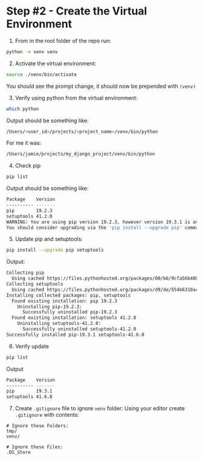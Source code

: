 # Step #2 - Create the Virtual Environment

1. From in the root folder of the repo run:
```bash
python -m venv venv 
```

2. Activate the virtual environment:
```bash
source ./venv/bin/activate
```

You should see the prompt change, it should now be prepended with `(venv)`

3. Verify using python from the virtual environment:
```bash
which python
```

Output should be something like:
```bash
/Users/<user_id>/projects/<project_name>/venv/bin/python
```

For me it was:
```bash
/Users/jamie/projects/my_django_project/venv/bin/python
```

4. Check pip
```bash
pip list
```

Output should be something like:
```bash
Package    Version
---------- -------
pip        19.2.3 
setuptools 41.2.0 
WARNING: You are using pip version 19.2.3, however version 19.3.1 is available.
You should consider upgrading via the 'pip install --upgrade pip' command.
```

5. Update pip and setuptools:
```bash
pip install --upgrade pip setuptools
```

Output:
```bash
Collecting pip
  Using cached https://files.pythonhosted.org/packages/00/b6/9cfa56b4081ad13874b0c6f96af8ce16cfbc1cb06bedf8e9164ce5551ec1/pip-19.3.1-py2.py3-none-any.whl
Collecting setuptools
  Using cached https://files.pythonhosted.org/packages/d9/de/554b6310ac87c5b921bc45634b07b11394fe63bc4cb5176f5240addf18ab/setuptools-41.6.0-py2.py3-none-any.whl
Installing collected packages: pip, setuptools
  Found existing installation: pip 19.2.3
    Uninstalling pip-19.2.3:
      Successfully uninstalled pip-19.2.3
  Found existing installation: setuptools 41.2.0
    Uninstalling setuptools-41.2.0:
      Successfully uninstalled setuptools-41.2.0
Successfully installed pip-19.3.1 setuptools-41.6.0
```

6. Verify update
```bash
pip list
```

Output
```bash
Package    Version
---------- -------
pip        19.3.1 
setuptools 41.6.0 
```

7. Create `.gitignore` file to ignore `venv` folder:
Using your editor create `.gitignore` with contents:
```
# Ignore these Folders:
tmp/
venv/

# Ignore these Files:
.DS_Store
 ```